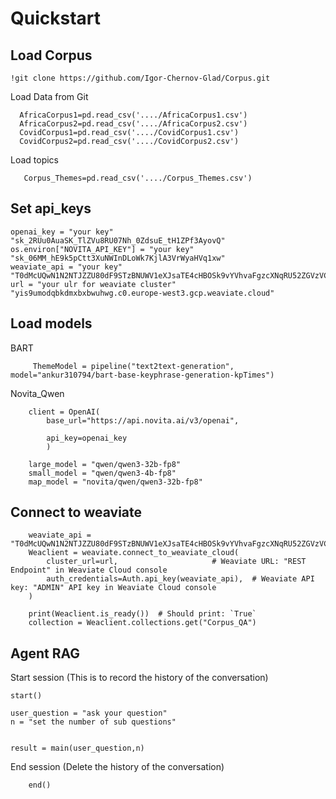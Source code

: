 # Quickstart #
## Load Corpus ##

    !git clone https://github.com/Igor-Chernov-Glad/Corpus.git

Load Data from Git

      AfricaCorpus1=pd.read_csv('..../AfricaCorpus1.csv')
      AfricaCorpus2=pd.read_csv('..../AfricaCorpus2.csv')
      CovidCorpus1=pd.read_csv('..../CovidCorpus1.csv')
      CovidCorpus2=pd.read_csv('..../CovidCorpus2.csv')

Load topics

       Corpus_Themes=pd.read_csv('..../Corpus_Themes.csv')

## Set api_keys ##

    openai_key = "your key"                        "sk_2RUu0AuaSK_TlZVu8RU07Nh_0ZdsuE_tH1ZPf3AyovQ"
    os.environ["NOVITA_API_KEY"] = "your key"      "sk_06MM_hE9k5pCtt3XuNWInDLoWk7KjlA3VrWyaHVq1xw"
    weaviate_api = "your key"                       "T0dMcUQwN1N2NTJZZU80dF9STzBNUWV1eXJsaTE4cHBOSk9vYVhvaFgzcXNqRU52ZGVzVC9wb25ubXdNPV92MjAw"
    url = "your ulr for weaviate cluster"           "yis9umodqbkdmxbxbwuhwg.c0.europe-west3.gcp.weaviate.cloud"

## Load models ##

BART

         ThemeModel = pipeline("text2text-generation", model="ankur310794/bart-base-keyphrase-generation-kpTimes")

Novita_Qwen

        client = OpenAI(
            base_url="https://api.novita.ai/v3/openai",

            api_key=openai_key
            )

        large_model = "qwen/qwen3-32b-fp8"
        small_model = "qwen/qwen3-4b-fp8"
        map_model = "novita/qwen/qwen3-32b-fp8"


## Connect to weaviate ##


        weaviate_api = "T0dMcUQwN1N2NTJZZU80dF9STzBNUWV1eXJsaTE4cHBOSk9vYVhvaFgzcXNqRU52ZGVzVC9wb25ubXdNPV92MjAw"
        Weaclient = weaviate.connect_to_weaviate_cloud(
            cluster_url=url,                     # Weaviate URL: "REST Endpoint" in Weaviate Cloud console
            auth_credentials=Auth.api_key(weaviate_api),  # Weaviate API key: "ADMIN" API key in Weaviate Cloud console
        )
        
        print(Weaclient.is_ready())  # Should print: `True`
        collection = Weaclient.collections.get("Corpus_QA")



## Agent RAG ##
Start session (This is to record the history of the conversation)

    start()

    user_question = "ask your question"
    n = "set the number of sub questions"


    result = main(user_question,n)


End session (Delete the history of the conversation)   

        end()        
                
    
